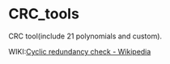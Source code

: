 # CRC_tools

CRC tool(include 21 polynomials and custom).

WIKI:[Cyclic redundancy check - Wikipedia](https://en.wikipedia.org/wiki/Cyclic_redundancy_check)
